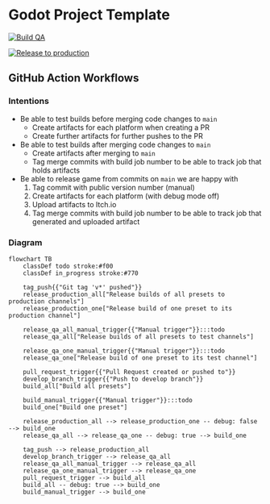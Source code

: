 # Godot Project Template

[![Build QA](https://github.com/shapeshiftingrabbits/godot-project-template/actions/workflows/build_qa.yml/badge.svg)](https://github.com/shapeshiftingrabbits/godot-project-template/actions/workflows/build_qa.yml)

[![Release to production](https://github.com/shapeshiftingrabbits/godot-project-template/actions/workflows/release_production.yml/badge.svg)](https://github.com/shapeshiftingrabbits/godot-project-template/actions/workflows/release_production.yml)

## GitHub Action Workflows

### Intentions

- Be able to test builds before merging code changes to `main`
  - Create artifacts for each platform when creating a PR
  - Create further artifacts for further pushes to the PR
- Be able to test builds after merging code changes to `main`
  - Create artifacts after merging to `main`
  - Tag merge commits with build job number to be able to track job that holds artifacts
- Be able to release game from commits on `main` we are happy with
  1. Tag commit with public version number (manual)
  2. Create artifacts for each platform (with debug mode off)
  3. Upload artifacts to Itch.io
  4. Tag merge commits with build job number to be able to track job that generated and uploaded artifact

### Diagram

```mermaid
flowchart TB
    classDef todo stroke:#f00
    classDef in_progress stroke:#770

    tag_push{{"Git tag 'v*' pushed"}}
    release_production_all["Release builds of all presets to production channels"]
    release_production_one["Release build of one preset to its production channel"]

    release_qa_all_manual_trigger{{"Manual trigger"}}:::todo
    release_qa_all["Release builds of all presets to test channels"]

    release_qa_one_manual_trigger{{"Manual trigger"}}:::todo
    release_qa_one["Release build of one preset to its test channel"]

    pull_request_trigger{{"Pull Request created or pushed to"}}
    develop_branch_trigger{{"Push to develop branch"}}
    build_all["Build all presets"]

    build_manual_trigger{{"Manual trigger"}}:::todo
    build_one["Build one preset"]

    release_production_all --> release_production_one -- debug: false --> build_one
    release_qa_all --> release_qa_one -- debug: true --> build_one

    tag_push --> release_production_all
    develop_branch_trigger --> release_qa_all
    release_qa_all_manual_trigger --> release_qa_all
    release_qa_one_manual_trigger --> release_qa_one
    pull_request_trigger --> build_all
    build_all -- debug: true --> build_one
    build_manual_trigger --> build_one
```
